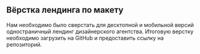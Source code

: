## **Вёрстка лендинга по макету**

Нам необходимо было сверстать для десктопной и мобильной версий одностраничный лендинг дизайнерского агентства. Итоговую верстку необходимо загрузить на GitHub и предоставить ссылку на репозиторий.